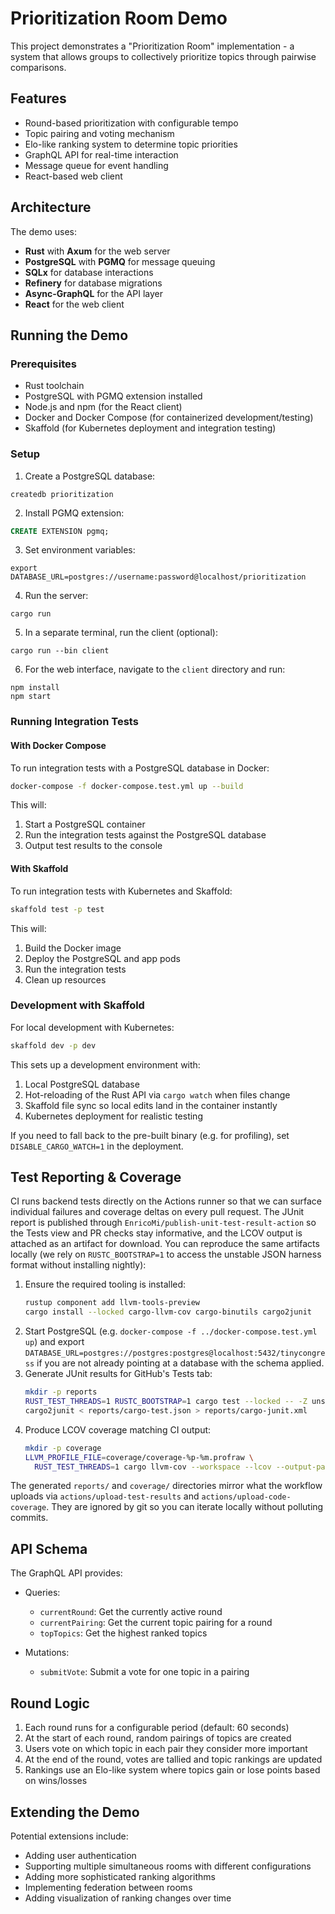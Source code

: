# Prioritization Room Demo

This project demonstrates a "Prioritization Room" implementation - a system that allows groups to collectively prioritize topics through pairwise comparisons.

## Features

- Round-based prioritization with configurable tempo
- Topic pairing and voting mechanism
- Elo-like ranking system to determine topic priorities
- GraphQL API for real-time interaction
- Message queue for event handling
- React-based web client

## Architecture

The demo uses:
- **Rust** with **Axum** for the web server
- **PostgreSQL** with **PGMQ** for message queuing
- **SQLx** for database interactions
- **Refinery** for database migrations
- **Async-GraphQL** for the API layer
- **React** for the web client

## Running the Demo

### Prerequisites

- Rust toolchain
- PostgreSQL with PGMQ extension installed
- Node.js and npm (for the React client)
- Docker and Docker Compose (for containerized development/testing)
- Skaffold (for Kubernetes deployment and integration testing)

### Setup

1. Create a PostgreSQL database:
```
createdb prioritization
```

2. Install PGMQ extension:
```sql
CREATE EXTENSION pgmq;
```

3. Set environment variables:
```
export DATABASE_URL=postgres://username:password@localhost/prioritization
```

4. Run the server:
```
cargo run
```

5. In a separate terminal, run the client (optional):
```
cargo run --bin client
```

6. For the web interface, navigate to the `client` directory and run:
```
npm install
npm start
```

### Running Integration Tests

#### With Docker Compose

To run integration tests with a PostgreSQL database in Docker:

```bash
docker-compose -f docker-compose.test.yml up --build
```

This will:
1. Start a PostgreSQL container
2. Run the integration tests against the PostgreSQL database
3. Output test results to the console

#### With Skaffold

To run integration tests with Kubernetes and Skaffold:

```bash
skaffold test -p test
```

This will:
1. Build the Docker image
2. Deploy the PostgreSQL and app pods
3. Run the integration tests
4. Clean up resources

### Development with Skaffold

For local development with Kubernetes:

```bash
skaffold dev -p dev
```

This sets up a development environment with:
1. Local PostgreSQL database
2. Hot-reloading of the Rust API via `cargo watch` when files change
3. Skaffold file sync so local edits land in the container instantly
4. Kubernetes deployment for realistic testing

If you need to fall back to the pre-built binary (e.g. for profiling), set `DISABLE_CARGO_WATCH=1` in the deployment.

## Test Reporting & Coverage

CI runs backend tests directly on the Actions runner so that we can surface individual failures and coverage deltas on every pull request. The JUnit report is published through `EnricoMi/publish-unit-test-result-action` so the Tests view and PR checks stay informative, and the LCOV output is attached as an artifact for download. You can reproduce the same artifacts locally (we rely on `RUSTC_BOOTSTRAP=1` to access the unstable JSON harness format without installing nightly):

1. Ensure the required tooling is installed:
   ```bash
   rustup component add llvm-tools-preview
   cargo install --locked cargo-llvm-cov cargo-binutils cargo2junit
   ```
2. Start PostgreSQL (e.g. `docker-compose -f ../docker-compose.test.yml up`) and export `DATABASE_URL=postgres://postgres:postgres@localhost:5432/tinycongress` if you are not already pointing at a database with the schema applied.
3. Generate JUnit results for GitHub's Tests tab:
   ```bash
   mkdir -p reports
   RUST_TEST_THREADS=1 RUSTC_BOOTSTRAP=1 cargo test --locked -- -Z unstable-options --format json --report-time > reports/cargo-test.json
   cargo2junit < reports/cargo-test.json > reports/cargo-junit.xml
   ```
4. Produce LCOV coverage matching CI output:
   ```bash
   mkdir -p coverage
   LLVM_PROFILE_FILE=coverage/coverage-%p-%m.profraw \
     RUST_TEST_THREADS=1 cargo llvm-cov --workspace --lcov --output-path coverage/rust.lcov -- -- --test-threads=1
   ```

The generated `reports/` and `coverage/` directories mirror what the workflow uploads via `actions/upload-test-results` and `actions/upload-code-coverage`. They are ignored by git so you can iterate locally without polluting commits.

## API Schema

The GraphQL API provides:

- Queries:
  - `currentRound`: Get the currently active round
  - `currentPairing`: Get the current topic pairing for a round
  - `topTopics`: Get the highest ranked topics

- Mutations:
  - `submitVote`: Submit a vote for one topic in a pairing

## Round Logic

1. Each round runs for a configurable period (default: 60 seconds)
2. At the start of each round, random pairings of topics are created
3. Users vote on which topic in each pair they consider more important
4. At the end of the round, votes are tallied and topic rankings are updated
5. Rankings use an Elo-like system where topics gain or lose points based on wins/losses

## Extending the Demo

Potential extensions include:
- Adding user authentication
- Supporting multiple simultaneous rooms with different configurations
- Adding more sophisticated ranking algorithms
- Implementing federation between rooms
- Adding visualization of ranking changes over time
